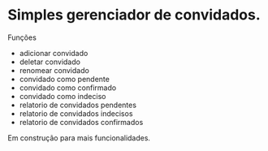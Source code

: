 # Simples gerenciador de convidados. 

Funções
- adicionar convidado
- deletar convidado
- renomear convidado
- convidado como pendente
- convidado como confirmado
- convidado como indeciso
- relatorio de convidados pendentes
- relatorio de convidados indecisos
- relatorio de convidados confirmados


Em construção para mais funcionalidades. 

